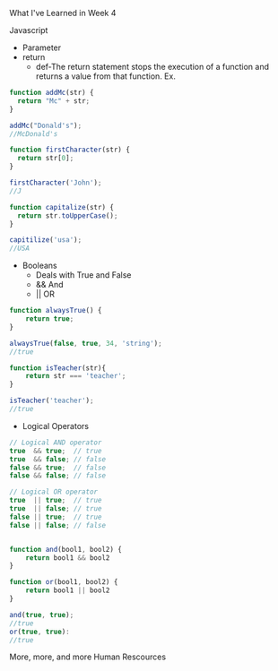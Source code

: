 What I've Learned in Week 4

Javascript
- Parameter 
- return
  - def-The return statement stops the execution of a function and returns a value from that function.
Ex.

```Javascript
function addMc(str) {
  return "Mc" + str;
}

addMc("Donald's");
//McDonald's

function firstCharacter(str) { 
  return str[0];
}

firstCharacter('John');
//J

function capitalize(str) {
  return str.toUpperCase();
}

capitilize('usa');
//USA
```

- Booleans
  - Deals with True and False
  - && And
  - || OR

```Javascript
function alwaysTrue() {
    return true;
}

alwaysTrue(false, true, 34, 'string');
//true

function isTeacher(str){
    return str === 'teacher';
}

isTeacher('teacher');
//true
```

 - Logical Operators
```Javascript
// Logical AND operator
true  && true;  // true
true  && false; // false
false && true;  // false
false && false; // false

// Logical OR operator
true  || true;  // true
true  || false; // true
false || true;  // true
false || false; // false


function and(bool1, bool2) {
    return bool1 && bool2
}

function or(bool1, bool2) {
    return bool1 || bool2
}

and(true, true);
//true
or(true, true):
//true
```


More, more, and more Human Rescources
